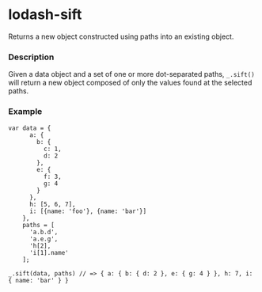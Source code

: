 # lodash-sift
Returns a new object constructed using paths into an existing object.

### Description

Given a data object and a set of one or more dot-separated paths, `_.sift()` will return
a new object composed of only the values found at the selected paths.

### Example

    var data = {
          a: {
            b: {
              c: 1,
              d: 2
            },
            e: {
              f: 3,
              g: 4
            }
          },
          h: [5, 6, 7],
          i: [{name: 'foo'}, {name: 'bar'}]
        },
        paths = [
          'a.b.d',
          'a.e.g',
          'h[2],
          'i[1].name'
        ];

    _.sift(data, paths) // => { a: { b: { d: 2 }, e: { g: 4 } }, h: 7, i: { name: 'bar' } }
